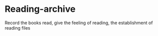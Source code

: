 # Reading-archive
Record the books read, give the feeling of reading, the establishment of reading files
